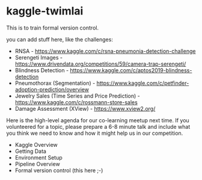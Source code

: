 # kaggle-twimlai
This is to train formal version control.

you can add stuff here, like the challenges: 

* RNSA - https://www.kaggle.com/c/rsna-pneumonia-detection-challenge 
* Serengeti Images - https://www.drivendata.org/competitions/59/camera-trap-serengeti/ 
* Blindness Detection - https://www.kaggle.com/c/aptos2019-blindness-detection 
* Pneumothorax (Segmentation) - https://www.kaggle.com/c/petfinder-adoption-prediction/overview 
* Jewelry Sales (Time Series and Price Prediction) - https://www.kaggle.com/c/rossmann-store-sales 
* Damage Assessment (XView) - https://www.xview2.org/

Here is the high-level agenda for our co-learning meetup next time. If you volunteered for a topic, please prepare a 6-8 minute talk and include what you think we need to know and how it might help us in our competition.

* Kaggle Overview
* Getting Data
* Environment Setup
* Pipeline Overview 
* Formal version control (this here ;-)

